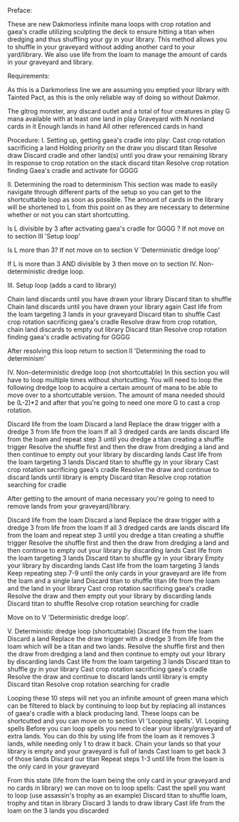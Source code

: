 Preface:

These are new Dakmorless infinite mana loops with crop rotation and gaea's cradle utilizing sculpting the deck to ensure hitting a titan when dredging and thus shuffling your gy in your library. This method allows you to shuffle in your graveyard without adding another card to your yard/library. We also use life from the loam to manage the amount of cards in your graveyard and library. 

Requirements:

As this is a Darkmorless line we are assuming you emptied your library with Tainted Pact, as this is the only reliable way of doing so without Dakmor.

The gitrog monster, any discard outlet and a total of four creatures in play
G mana available with at least one land in play
Graveyard with N nonland cards in it
Enough lands in hand
All other referenced cards in hand

Procedure:
I. Setting up, getting gaea's cradle into play:
Cast crop rotation sacrificing a land
Holding priority on the draw you discard titan
Resolve draw
Discard cradle and other land(s) until you draw your remaining library
In response to crop rotation on the stack discard titan
Resolve crop rotation finding Gaea's cradle and activate for GGGG

II. Determining the road to determinism
This section was made to easily navigate through different parts of the setup so you can get to the shortcuttable loop as soon as possible. The amount of cards in the library will be shortened to L from this point on as they are necessary to determine whether or not you can start shortcutting.

Is L divisible by 3 after activating gaea's cradle for GGGG ?
If not move on to section III 'Setup loop'

Is L more than 3?
If not move on to section V 'Deterministic dredge loop' 

If L is more than 3 AND divisible by 3 then move on to section IV. Non-deterministic dredge loop.

III. Setup loop (adds a card to library)

Chain land discards until you have drawn your library
Discard titan to shuffle
Chain land discards until you have drawn your library again
Cast life from the loam targeting 3 lands in your graveyard
Discard titan to shuffle
Cast crop rotation sacrificing gaea's cradle
Resolve draw from crop rotation, chain land discards to empty out library
Discard titan 
Resolve crop rotation finding gaea's cradle activating for GGGG

After resolving this loop return to section II 'Determining the road to determinism'

IV. Non-deterministic dredge loop (not shortcuttable)
In this section you will have to loop multiple times without shortcutting. You will need to loop the following dredge loop to acquire a certain amount of mana to be able to move over to a shortcuttable version. The amount of mana needed should be (L-2)*2 and after that you're going to need one more G to cast a crop rotation. 

Discard life from the loam
Discard a land
Replace the draw trigger with a dredge 3 from life from the loam
If all 3 dredged cards are lands discard life from the loam and repeat step 3 until you dredge a titan creating a shuffle trigger
Resolve the shuffle first and then the draw from dredging a land and then continue to empty out your library by discarding lands
Cast life from the loam targeting 3 lands
Discard titan to shuffle gy in your library
Cast crop rotation sacrificing gaea's cradle
Resolve the draw and continue to discard lands until library is empty
Discard titan
Resolve crop rotation searching for cradle

After getting to the amount of mana necessary you're going to need to remove lands from your graveyard/library. 

Discard life from the loam
Discard a land
Replace the draw trigger with a dredge 3 from life from the loam
If all 3 dredged cards are lands discard life from the loam and repeat step 3 until you dredge a titan creating a shuffle trigger
Resolve the shuffle first and then the draw from dredging a land and then continue to empty out your library by discarding lands
Cast life from the loam targeting 3 lands
Discard titan to shuffle gy in your library
Empty your library by discarding lands
Cast life from the loam targeting 3 lands
Keep repeating step 7-9 until the only cards in your graveyard are life from the loam and a single land
Discard titan to shuffle titan life from the loam and the land in your library
Cast crop rotation sacrificing gaea's cradle
Resolve the draw and then empty out your library by discarding lands
Discard titan to shuffle
Resolve crop rotation searching for cradle

Move on to V 'Deterministic dredge loop'.

V. Deterministic dredge loop (shortcuttable)
Discard life from the loam
Discard a land
Replace the draw trigger with a dredge 3 from life from the loam which will be a titan and two lands.
Resolve the shuffle first and then the draw from dredging a land and then continue to empty out your library by discarding lands
Cast life from the loam targeting 3 lands
Discard titan to shuffle gy in your library
Cast crop rotation sacrificing gaea's cradle
Resolve the draw and continue to discard lands until library is empty
Discard titan
Resolve crop rotation searching for cradle

Looping these 10 steps will net you an infinite amount of green mana which can be filtered to black by continuing to loop but by replacing all instances of gaea's cradle with a black producing land. These loops can be shortcutted and you can move on to section VI 'Looping spells'.
VI. Looping spells
Before you can loop spells you need to clear your library/graveyard of extra lands. You can do this by using life from the loam as it removes 3 lands, while needing only 1 to draw it back.
Chain your lands so that your library is empty and your graveyard is full of lands
Cast loam to get back 3 of those lands
Discard our titan 
Repeat steps 1-3 until life from the loam is the only card in your graveyard

From this state (life from the loam being the only card in your graveyard and no cards in library) we can move on to loop spells:
Cast the spell you want to loop (use assassin's trophy as an example)
Discard titan to shuffle loam, trophy and titan in library
Discard 3 lands to draw library
Cast life from the loam on the 3 lands you discarded


